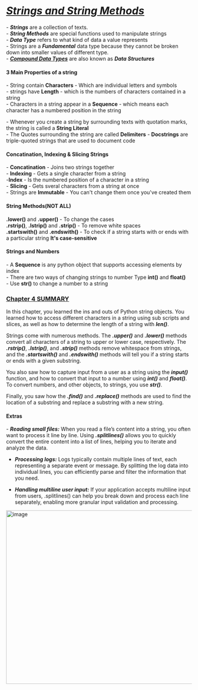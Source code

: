 <h1><u><i>Strings and String Methods</i></u></h1>
<p>
- <b><i>Strings</i></b> are a collection of texts. <br>
- <b><i>String Methods</i></b> are special functions used to manipulate strings <br>
- <b><i>Data Type</i></b> refers to what kind of data a value represents <br>
- Strings are a <b><i>Fundamental</i></b> data type because they cannot be broken down into smaller values of different type.<br>
- <b><i><u>Compound Data Types</u></i></b> are also known as <b><i>Data Structures</i></b>
</p>
<p>
  <h4><b>3 Main Properties of a string</b></h4>
- String contain <b>Characters</b> - Which are individual letters and symbols <br>
- strings have <b>Length</b> - which is the numbers of characters contained in a string <br>
- Characters in a string appear in a <b>Sequence</b> - which means each character has a numbered position in the string
</p>
<p>
 - Whenever you create a string by surrounding texts with quotation marks, the string is called a <b>String Literal</b> <br>
- The Quotes surrounding the string are called <b>Delimiters</b>
- <b>Docstrings</b> are triple-quoted strings that are used to document code
</p>
<p>
  <h4>Concatination, Indexing & Slicing Strings</h4>
  - <b>Concatination</b> - Joins two strings together <br>
  - <b>Indexing</b> - Gets a single character from a string <br>
  -<b>Index</b> - Is the numbered position of a character in a string <br>
  - <b>Slicing</b> - Gets sveral characters from a string at once <br>
  - Strings are <b>Immutable</b> - You can't change them once you've created them
</p>

<p>
  <h4>String Methods(NOT ALL)</h4>
  <b>.lower()</b> and <b>.upper()</b> - To change the cases <br>
  <b>.rstrip()</b>, <b>.lstrip()</b> and <b>.strip()</b> - To remove white spaces <br>
  <b>.startswith()</b> and <b>.endswith()</b> - To check if a string starts with or ends with a particular string <b>It's case-sensitive</b>
  
</p>
<p>
  <h4>Strings and Numbers</h4>
  - A <b>Sequence</b> is any python object that supports accessing elements by index <br>
  - There are two ways of changing strings to number Type <b>int()</b> and <b>float()</b> <br>
  - Use <b>str()</b> to change a number to a string
</p>

<p>
  <h3><u>Chapter 4 SUMMARY</u></h3>
  <p>
     In this chapter, you learned the ins and outs of Python string objects. You learned how to access different characters    in a string using sub scripts and slices, as well as how to determine the length of a string with <b><i>len()</i></b>.
  </p>
  <p>
     Strings come with numerous methods. The <b><i>.upper()</i></b> and <b><i>.lower()</i></b> methods convert all characters of a string to upper or lower case, respectively. The <b><i>.rstrip()</i></b>, <b><i>.lstrip()</i></b>, and <b><i>.strip()</i></b> methods remove whitespace from strings, and the <b><i>.startswith()</i></b> and <b><i>.endswith()</i></b> methods will tell you if a string starts or ends with a given substring.
  </p>
  <p>
     You also saw how to capture input from a user as a string using the <b><i>input()</i></b> function, and how to convert that input to a number using <b><i>int()</i></b> and <b><i>float()</i></b>. To convert numbers, and other objects, to strings, you use <b><i>str()</i></b>.
  </p>
  <p>
    Finally, you saw how the <b><i>.find()</i></b> and <b><i>.replace()</i></b> methods are used to find the location of a substring and replace a substring with a new string.
  </p>
</p>
<h4>Extras</h4>
- <b><i>Reading small files:</i></b> When you read a file’s content into a string, you often want to process it line by line. Using <b><i>.splitlines()</i></b> allows you to quickly convert the entire content into a list of lines, helping you to iterate and analyze the data. <br>

- <b><i>Processing logs:</i></b> Logs typically contain multiple lines of text, each representing a separate event or message. By splitting the log data into individual lines, you can efficiently parse and filter the information that you need.<br>

- <b><i>Handling multiline user input:</i></b> If your application accepts multiline input from users, .splitlines() can help you break down and process each line separately, enabling more granular input validation and processing.
<p>
<img width="705" height="470" alt="image" src="https://github.com/user-attachments/assets/36819a2a-35bc-4659-aeb0-f1d51058f42a" />

</p>
